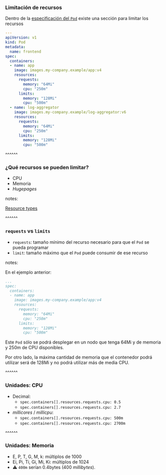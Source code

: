 ### Limitación de recursos

Dentro de la [especificación del `Pod`](https://kubernetes.io/docs/reference/kubernetes-api/workload-resources/pod-v1/#resources)
existe una sección para limitar los recursos

```yaml [10-16,19-25]
---
apiVersion: v1
kind: Pod
metadata:
  name: frontend
spec:
  containers:
  - name: app
    image: images.my-company.example/app:v4
    resources:
      requests:
        memory: "64Mi"
        cpu: "250m"
      limits:
        memory: "128Mi"
        cpu: "500m"
  - name: log-aggregator
    image: images.my-company.example/log-aggregator:v6
    resources:
      requests:
        memory: "64Mi"
        cpu: "250m"
      limits:
        memory: "128Mi"
        cpu: "500m"
```

^^^^^^

### ¿Qué recursos se pueden limitar?

* CPU
* Memoria
* _Hugepages_

notes:

[Resource types](https://kubernetes.io/docs/concepts/configuration/manage-resources-containers/#resource-types)

^^^^^^

### `requests` vs `limits`

* `requests`: tamaño mínimo del recurso necesario para que el  `Pod` se pueda programar
* `limit`: tamaño máximo que el `Pod` puede consumir de ese recurso

notes:

En el ejemplo anterior:

```yaml
...
spec:
  containers:
  - name: app
    image: images.my-company.example/app:v4
    resources:
      requests:
        memory: "64Mi"
        cpu: "250m"
      limits:
        memory: "128Mi"
        cpu: "500m"
```

Este `Pod` sólo se podrá desplegar en un nodo que tenga 64Mi y de memoria 
y 250m de CPU disponibles.

Por otro lado, la máxima cantidad de memoria que el contenedor podrá utilizar
será de 128Mi y no podrá utilizar más de media CPU.

^^^^^^

### Unidades: CPU

* Decimal: 
  * `spec.containers[].resources.requests.cpu: 0.5`
  * `spec.containers[].resources.requests.cpu: 2.7`
* _millicores_ / _millicpu_: 
  * `spec.containers[].resources.requests.cpu: 500m`
  * `spec.containers[].resources.requests.cpu: 2700m`

^^^^^^

### Unidades: Memoria

* E, P, T, G, M, k: múltiplos de 1000
* Ei, Pi, Ti, Gi, Mi, Ki: múltiplos de 1024
* ⚠️ `400m` serían 0.4bytes (400 _millibytes_). 

